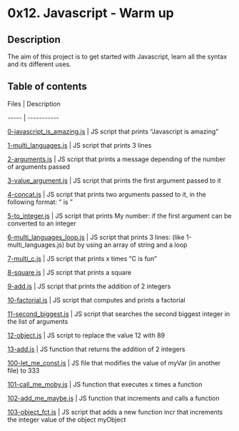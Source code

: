 # 0x12. Javascript - Warm up



## Description

The aim of this project is to get started with Javascript, learn all the syntax and its different uses.



## Table of contents

Files | Description

----- | -----------

[0-javascript_is_amazing.js](./0-javascript_is_amazing.js) | JS script that prints “Javascript is amazing”

[1-multi_languages.js](./1-multi_languages.js) | JS script that prints 3 lines

[2-arguments.js](./2-arguments.js) | JS script that prints a message depending of the number of arguments passed

[3-value_argument.js](./3-value_argument.js) | JS script that prints the first argument passed to it

[4-concat.js](./4-concat.js) | JS script that prints two arguments passed to it, in the following format: “ is ”

[5-to_integer.js](./5-to_integer.js) | JS script that prints My number: <first argument converted in integer> if the first argument can be converted to an integer

[6-multi_languages_loop.js](./6-multi_languages_loop.js) | JS script that prints 3 lines: (like 1-multi_languages.js) but by using an array of string and a loop

[7-multi_c.js](./7-multi_c.js) | JS script that prints x times “C is fun”

[8-square.js](./8-square.js) | JS script that prints a square

[9-add.js](./9-add.js) | JS script that prints the addition of 2 integers

[10-factorial.js](./10-factorial.js) | JS script that computes and prints a factorial

[11-second_biggest.js](./11-second_biggest.js) | JS script that searches the second biggest integer in the list of arguments

[12-object.js](./12-object.js) | JS script to replace the value 12 with 89

[13-add.js](./13-add.js) | JS function that returns the addition of 2 integers

[100-let_me_const.js](./100-let_me_const.js) | JS file that modifies the value of myVar (in another file) to 333

[101-call_me_moby.js](./101-call_me_moby.js) | JS function that executes x times a function

[102-add_me_maybe.js](./102-add_me_maybe.js) | JS function that increments and calls a function

[103-object_fct.js](./103-object_fct.js) | JS script that adds a new function incr that increments the integer value of the object myObject
